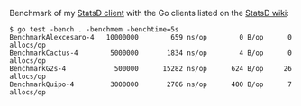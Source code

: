 Benchmark of my [StatsD client](https://github.com/alexcesaro/statsd) with the
Go clients listed on the
[StatsD wiki](https://github.com/etsy/statsd/wiki#client-implementations):

```
$ go test -bench . -benchmem -benchtime=5s
BenchmarkAlexcesaro-4   10000000        659 ns/op        0 B/op      0 allocs/op
BenchmarkCactus-4        5000000       1834 ns/op        4 B/op      0 allocs/op
BenchmarkG2s-4            500000      15282 ns/op      624 B/op     26 allocs/op
BenchmarkQuipo-4         3000000       2706 ns/op      400 B/op      7 allocs/op
```

